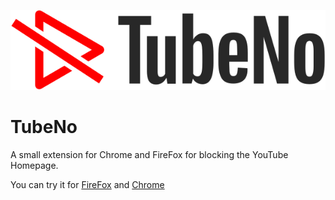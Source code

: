 ![](img/logo.svg)

# TubeNo
A small extension for Chrome and FireFox for blocking the YouTube Homepage.

You can try it for [FireFox](https://addons.mozilla.org/en-US/firefox/addon/tubeno/) and [Chrome](https://chrome.google.com/webstore/detail/tubeno/koljkikfbikhgiecgjfhonaifcniblel?authuser=1)
